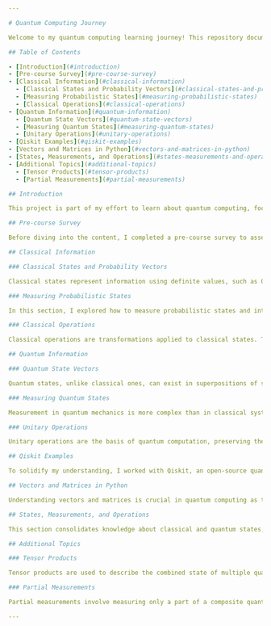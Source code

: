 ```yaml
---

# Quantum Computing Journey

Welcome to my quantum computing learning journey! This repository documents my progress and understanding of quantum computing concepts, focusing on both classical and quantum information theories. Below is an overview of the topics I explored and practiced.

## Table of Contents

- [Introduction](#introduction)
- [Pre-course Survey](#pre-course-survey)
- [Classical Information](#classical-information)
  - [Classical States and Probability Vectors](#classical-states-and-probability-vectors)
  - [Measuring Probabilistic States](#measuring-probabilistic-states)
  - [Classical Operations](#classical-operations)
- [Quantum Information](#quantum-information)
  - [Quantum State Vectors](#quantum-state-vectors)
  - [Measuring Quantum States](#measuring-quantum-states)
  - [Unitary Operations](#unitary-operations)
- [Qiskit Examples](#qiskit-examples)
- [Vectors and Matrices in Python](#vectors-and-matrices-in-python)
- [States, Measurements, and Operations](#states-measurements-and-operations)
- [Additional Topics](#additional-topics)
  - [Tensor Products](#tensor-products)
  - [Partial Measurements](#partial-measurements)

## Introduction

This project is part of my effort to learn about quantum computing, focusing on both the theoretical foundations and practical implementation using Python and Qiskit. The topics covered range from understanding classical information theory to exploring quantum states and operations.

## Pre-course Survey

Before diving into the content, I completed a pre-course survey to assess my understanding and set learning goals for this quantum computing journey.

## Classical Information

### Classical States and Probability Vectors

Classical states represent information using definite values, such as 0 or 1. I learned how to describe these states probabilistically using probability vectors, which help model uncertain classical systems.

### Measuring Probabilistic States

In this section, I explored how to measure probabilistic states and interpret their outcomes, focusing on understanding how measurements affect the state of the system.

### Classical Operations

Classical operations are transformations applied to classical states. These include operations that manipulate data in a deterministic or probabilistic way.

## Quantum Information

### Quantum State Vectors

Quantum states, unlike classical ones, can exist in superpositions of states. I studied how to represent these states using vectors in a complex vector space, providing the foundation for understanding quantum computation.

### Measuring Quantum States

Measurement in quantum mechanics is more complex than in classical systems. I learned about the probabilistic nature of quantum measurements and how observing a quantum state affects it.

### Unitary Operations

Unitary operations are the basis of quantum computation, preserving the total probability (or norm) of quantum states. I explored how these operations can be used to manipulate quantum information.

## Qiskit Examples

To solidify my understanding, I worked with Qiskit, an open-source quantum computing software development framework. I implemented various quantum algorithms and examples to see how theoretical concepts translate into real quantum circuits.

## Vectors and Matrices in Python

Understanding vectors and matrices is crucial in quantum computing as they represent states and operations. I practiced using Python to manipulate vectors and matrices, laying a foundation for more complex quantum algorithms.

## States, Measurements, and Operations

This section consolidates knowledge about classical and quantum states, how they are measured, and how various operations affect them. It serves as a bridge between classical probability and quantum probability theories.

## Additional Topics

### Tensor Products

Tensor products are used to describe the combined state of multiple quantum systems. I explored how to construct and interpret tensor products to understand complex quantum systems.

### Partial Measurements

Partial measurements involve measuring only a part of a composite quantum system. I learned how this affects the overall system and how to use partial measurements to extract information without fully collapsing the system's state.

---
```


